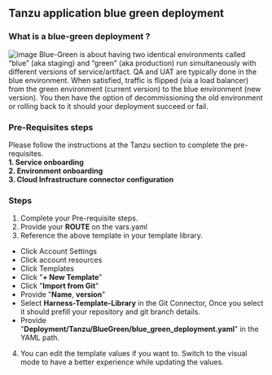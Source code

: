 ## Tanzu application blue green deployment 
### What is a blue-green deployment ?
![image](https://github.com/boopesh007/Harness-Template-library/assets/68562380/d4662c28-efe3-4a2e-ad58-7b675f176845)
Blue-Green is about having two identical environments called “blue” (aka staging) and “green” (aka production) run simultaneously with different versions of service/artifact. QA and UAT are typically done in the blue environment. When satisfied, traffic is flipped (via a load balancer) from the green environment (current version) to the blue environment (new version). You then have the option of decommissioning the old environment or rolling back to it should your deployment succeed or fail.
### Pre-Requisites steps
Please follow the instructions at the Tanzu section to complete the pre-requisites.  
**1. Service onboarding**  
**2. Environment onboarding**  
**3. Cloud Infrastructure connector configuration**


### Steps
1. Complete your Pre-requisite steps. 
2. Provide your **ROUTE** on the vars.yaml 
3. Reference the above template in your template library. 
* Click Account Settings
* Click account resources
* Click Templates
* Click "**+ New Template**"
* Click "**Import from Git**"
* Provide "**Name**, **version**"
* Select **Harness-Template-Library** in the Git Connector, Once you select it should prefill your repository and git branch details. 
* Provide "**Deployment/Tanzu/BlueGreen/blue_green_deployment.yaml**" in the YAML path.  

4. You can edit the template values if you want to. Switch to the visual mode to have a better experience while updating the values. 
